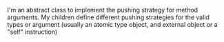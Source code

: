 I'm an abstract class to implement the pushing strategy for method arguments. My children define different pushing strategies for the valid types or argument (usually an atomic type object, and external object or a "self" instruction)